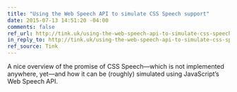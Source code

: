 ```yaml
---
title: "Using the Web Speech API to simulate CSS Speech support"
date: 2015-07-13 14:51:20 -04:00
comments: false
ref_url: http://tink.uk/using-the-web-speech-api-to-simulate-css-speech-support/
in_reply_to: http://tink.uk/using-the-web-speech-api-to-simulate-css-speech-support/
ref_source: Tink
---
```


A nice overview of the promise of CSS Speech—which is not implemented anywhere, yet—and how it can be (roughly) simulated using JavaScript’s Web Speech API.
